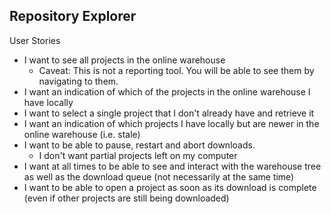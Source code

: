 ## Repository Explorer


User Stories

- I want to see all projects in the online warehouse
    * Caveat: This is not a reporting tool. You will be able to see them by navigating to them.
- I want an indication of which of the projects in the online warehouse I have locally
- I want to select a single project that I don't already have and retrieve it
- I want an indication of which projects I have locally but are newer in the online warehouse (i.e. stale)
- I want to be able to pause, restart and abort downloads.
  - I don't want partial projects left on my computer
- I want at all times to be able to see and interact with the warehouse tree as well as the download queue (not necessarily at the same time)
- I want to be able to open a project as soon as its download is complete (even if other projects are still being downloaded)

